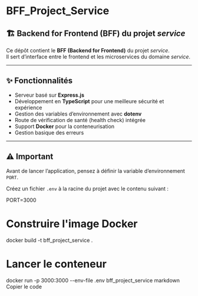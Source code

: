 # BFF_Project_Service

## 🏗️ Backend for Frontend (BFF) du projet *service*

Ce dépôt contient le **BFF (Backend for Frontend)** du projet *service*.  
Il sert d’interface entre le frontend et les microservices du domaine *service*.

---

## ✨ Fonctionnalités

- Serveur basé sur **Express.js**
- Développement en **TypeScript** pour une meilleure sécurité et expérience
- Gestion des variables d’environnement avec **dotenv**
- Route de vérification de santé (health check) intégrée
- Support **Docker** pour la conteneurisation
- Gestion basique des erreurs

---

## ⚠️ Important

Avant de lancer l’application, pensez à définir la variable d’environnement `PORT`.

Créez un fichier `.env` à la racine du projet avec le contenu suivant :

PORT=3000

# Construire l'image Docker
docker build -t bff_project_service .

# Lancer le conteneur
docker run -p 3000:3000 --env-file .env bff_project_service
markdown
Copier le code


